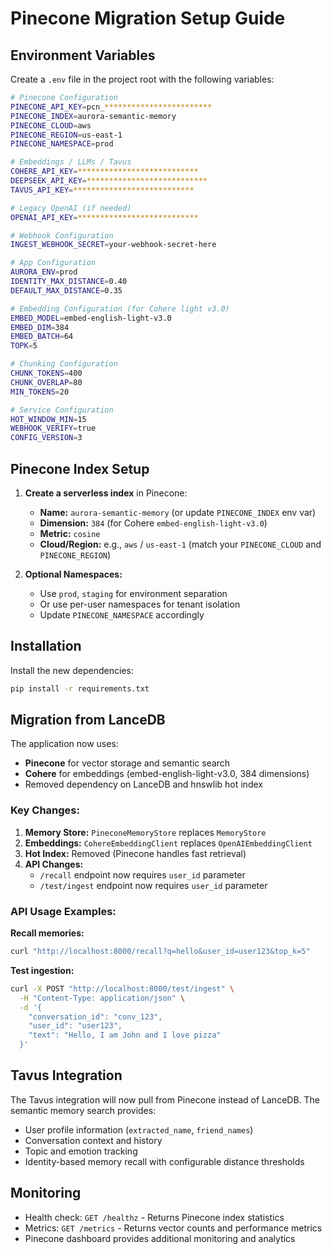 # Pinecone Migration Setup Guide

## Environment Variables

Create a `.env` file in the project root with the following variables:

```bash
# Pinecone Configuration
PINECONE_API_KEY=pcn_************************
PINECONE_INDEX=aurora-semantic-memory
PINECONE_CLOUD=aws
PINECONE_REGION=us-east-1
PINECONE_NAMESPACE=prod

# Embeddings / LLMs / Tavus
COHERE_API_KEY=***************************
DEEPSEEK_API_KEY=***************************
TAVUS_API_KEY=***************************

# Legacy OpenAI (if needed)
OPENAI_API_KEY=***************************

# Webhook Configuration
INGEST_WEBHOOK_SECRET=your-webhook-secret-here

# App Configuration
AURORA_ENV=prod
IDENTITY_MAX_DISTANCE=0.40
DEFAULT_MAX_DISTANCE=0.35

# Embedding Configuration (for Cohere light v3.0)
EMBED_MODEL=embed-english-light-v3.0
EMBED_DIM=384
EMBED_BATCH=64
TOPK=5

# Chunking Configuration
CHUNK_TOKENS=400
CHUNK_OVERLAP=80
MIN_TOKENS=20

# Service Configuration
HOT_WINDOW_MIN=15
WEBHOOK_VERIFY=true
CONFIG_VERSION=3
```

## Pinecone Index Setup

1. **Create a serverless index** in Pinecone:
   - **Name:** `aurora-semantic-memory` (or update `PINECONE_INDEX` env var)
   - **Dimension:** `384` (for Cohere `embed-english-light-v3.0`)
   - **Metric:** `cosine`
   - **Cloud/Region:** e.g., `aws` / `us-east-1` (match your `PINECONE_CLOUD` and `PINECONE_REGION`)

2. **Optional Namespaces:**
   - Use `prod`, `staging` for environment separation
   - Or use per-user namespaces for tenant isolation
   - Update `PINECONE_NAMESPACE` accordingly

## Installation

Install the new dependencies:

```bash
pip install -r requirements.txt
```

## Migration from LanceDB

The application now uses:
- **Pinecone** for vector storage and semantic search
- **Cohere** for embeddings (embed-english-light-v3.0, 384 dimensions)
- Removed dependency on LanceDB and hnswlib hot index

### Key Changes:
1. **Memory Store:** `PineconeMemoryStore` replaces `MemoryStore`
2. **Embeddings:** `CohereEmbeddingClient` replaces `OpenAIEmbeddingClient`
3. **Hot Index:** Removed (Pinecone handles fast retrieval)
4. **API Changes:** 
   - `/recall` endpoint now requires `user_id` parameter
   - `/test/ingest` endpoint now requires `user_id` parameter

### API Usage Examples:

**Recall memories:**
```bash
curl "http://localhost:8000/recall?q=hello&user_id=user123&top_k=5"
```

**Test ingestion:**
```bash
curl -X POST "http://localhost:8000/test/ingest" \
  -H "Content-Type: application/json" \
  -d '{
    "conversation_id": "conv_123",
    "user_id": "user123", 
    "text": "Hello, I am John and I love pizza"
  }'
```

## Tavus Integration

The Tavus integration will now pull from Pinecone instead of LanceDB. The semantic memory search provides:
- User profile information (`extracted_name`, `friend_names`)
- Conversation context and history
- Topic and emotion tracking
- Identity-based memory recall with configurable distance thresholds

## Monitoring

- Health check: `GET /healthz` - Returns Pinecone index statistics
- Metrics: `GET /metrics` - Returns vector counts and performance metrics
- Pinecone dashboard provides additional monitoring and analytics
